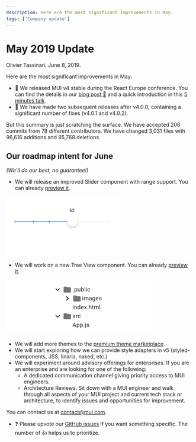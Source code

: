 ```yaml
---
description: Here are the most significant improvements in May.
tags: ['Company update']
---
```


# May 2019 Update

Olivier Tassinari. June 8, 2019.

Here are the most significant improvements in May:

- 🎉 We released MUI v4 stable during the React Europe conference.
  You can find the details in our [blog post 📝](https://mui.com/blog/material-ui-v4-is-out/) and a quick introduction in this [5 minutes talk](https://www.youtube.com/watch?v=m54_CPfbWow).
- 🐛 We have made two subsequent releases after v4.0.0, containing a significant number of fixes (v4.0.1 and v4.0.2).

But this summary is just scratching the surface. We have accepted 206 commits from 78 different contributors. We have changed 3,031 files with 96,616 additions and 85,768 deletions.

## Our roadmap intent for June

_(We'll do our best, no guarantee!)_

- We will release an improved Slider component with range support. You can already [preview it](https://deploy-preview-15703--material-ui.netlify.app/components/slider/).

![Slider](/static/blog/may-2019-update/slider.png)

- We will work on a new Tree View component. You can already [preview it](https://deploy-preview-14827--material-ui.netlify.app/components/tree-view/).

![Tree View](/static/blog/may-2019-update/tree-view.png)

- We will add more themes to the [premium theme marketplace](https://mui.com/store/).
- We will start exploring how we can provide style adapters in v5 (styled-components, JSS, linaria, naked, etc.)
- We will experiment around advisory offerings for enterprises.
  If you are an enterprise and are looking for one of the following:
  - A dedicated communication channel giving priority access to MUI engineers.
  - Architecture Reviews. Sit down with a MUI engineer and walk through all aspects of your MUI project and current tech stack or architecture, to identify issues and opportunities for improvement.

You can contact us at contact@mui.com.

- ❓ Please upvote our [GitHub issues](https://github.com/mui-org/material-ui/issues) if you want something specific. The number of 👍 helps us to prioritize.
